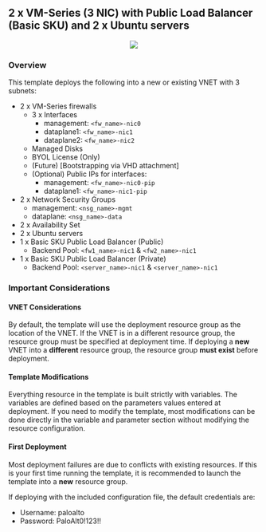 ## 2 x VM-Series (3 NIC) with Public Load Balancer (Basic SKU) and 2 x Ubuntu servers

<p align="center">
<img src="https://raw.githubusercontent.com/wwce/azure-arm/master/Azure-Stack/standard_deployments/v1/images/2fw_3nic_avset_lbsandwich.png">
</p>

### Overview
This template deploys the following into a new or existing VNET with 3 subnets:
* 2 x VM-Series firewalls
    * 3 x Interfaces
        * management: `<fw_name>-nic0`
        * dataplane1: `<fw_name>-nic1`
        * dataplane2: `<fw_name>-nic2`
    * Managed Disks
    * BYOL License (Only)
    * (Future) [Bootstrapping via VHD attachment]
    * (Optional) Public IPs for interfaces:
        * management: `<fw_name>-nic0-pip`
        * dataplane1: `<fw_name>-nic1-pip`
* 2 x Network Security Groups
    *  management: `<nsg_name>-mgmt`
    *  dataplane: `<nsg_name>-data`
* 2 x Availability Set
* 2 x Ubuntu servers
* 1 x Basic SKU Public Load Balancer (Public)
    *  Backend Pool: `<fw1_name>-nic1` & `<fw2_name>-nic1`
* 1 x Basic SKU Public Load Balancer (Private)
    *  Backend Pool: `<server_name>-nic1` & `<server_name>-nic1`

### Important Considerations

#### VNET Considerations
By default, the template will use the deployment resource group as the location of the VNET.  If the VNET is in a different resource group, the resource group must be specified at deployment time. If deploying a **new** VNET into a **different** resource group, the resource group **must exist** before deployment.

#### Template Modifications
Everything resource in the template is built strictly with variables.  The variables are defined based on the parameters values entered at deployment.  If you need to modify the template, most modifications can be done directly in the variable and parameter section without modifying the resource configuration.  

#### First Deployment
Most deployment failures are due to conflicts with existing resources.  If this is your first time running the template, it is recommended to launch the template into a **new** resource group.

 
 If deploying with the included configuration file, the default credentials are:
 - Username: paloalto
 - Password: PaloAlt0!123!!
